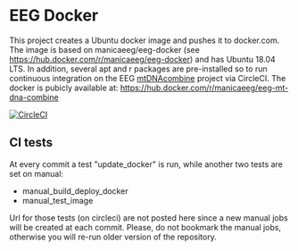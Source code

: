 # EEG Docker

This project creates a Ubuntu docker image and pushes it to docker.com.
The image is based on manicaeeg/eeg-docker (see https://hub.docker.com/r/manicaeeg/eeg-docker) and has Ubuntu 18.04 LTS. In addition, several apt and r packages are pre-installed so to run continuous integration on the EEG [mtDNAcombine](https://github.com/EvolEcolGroup/mtDNAcombine) project via CircleCI. The docker is pubicly available at: https://hub.docker.com/r/manicaeeg/eeg-mt-dna-combine

[![CircleCI](https://img.shields.io/circleci/build/github/EvolEcolGroup/EEG_Docker/mtDNAcombine?label=build%20%28mtDNAcombine%29&logo=circleci&style=plastic&token=0cab61dc3dfa7b884dfe042a40f22d020ba9dc45)](https://circleci.com/gh/EvolEcolGroup/EEG_Docker/tree/mtDNAcombine)

## CI tests 

At every commit a test "update_docker" is run, while another two tests are set on manual:
- manual_build_deploy_docker
- manual_test_image

Url for those tests (on circleci) are not posted here since a new manual jobs will be created at each commit. Please, do not bookmark the manual jobs, otherwise you will re-run older version of the repository.
